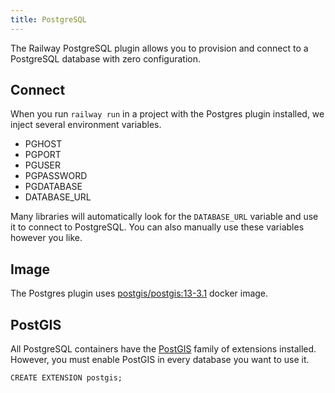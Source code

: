 ```yaml
---
title: PostgreSQL
---
```


The Railway PostgreSQL plugin allows you to provision and connect to a
PostgreSQL database with zero configuration.

## Connect

When you run `railway run` in a project with the Postgres plugin installed, we inject several environment variables.

- PGHOST
- PGPORT
- PGUSER
- PGPASSWORD
- PGDATABASE
- DATABASE_URL

Many libraries will automatically look for the `DATABASE_URL` variable and use
it to connect to PostgreSQL. You can also manually use these variables however you
like.

## Image

The Postgres plugin uses [postgis/postgis:13-3.1](https://registry.hub.docker.com/r/postgis/postgis/) docker image.

## PostGIS

All PostgreSQL containers have the [PostGIS](https://postgis.net/install/) family of extensions installed. However, you must enable PostGIS in every database you want to use it.

```
CREATE EXTENSION postgis;
```

